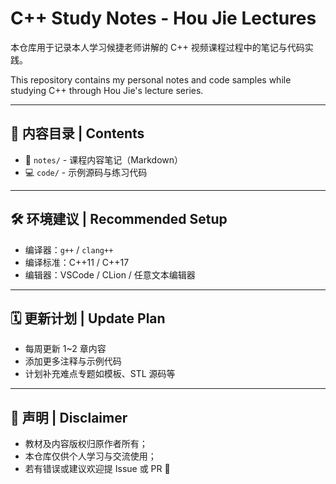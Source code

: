 # C++ Study Notes - Hou Jie Lectures

本仓库用于记录本人学习候捷老师讲解的 C++ 视频课程过程中的笔记与代码实践。

This repository contains my personal notes and code samples while studying C++ through Hou Jie's lecture series.

---

## 📂 内容目录 | Contents

- 📖 `notes/` - 课程内容笔记（Markdown）
- 💻 `code/` - 示例源码与练习代码

---

## 🛠️ 环境建议 | Recommended Setup

- 编译器：`g++` / `clang++`
- 编译标准：C++11 / C++17
- 编辑器：VSCode / CLion / 任意文本编辑器

---

## 🗓️ 更新计划 | Update Plan

- 每周更新 1~2 章内容
- 添加更多注释与示例代码
- 计划补充难点专题如模板、STL 源码等

---

## 📌 声明 | Disclaimer

- 教材及内容版权归原作者所有；
- 本仓库仅供个人学习与交流使用；
- 若有错误或建议欢迎提 Issue 或 PR 🙌

